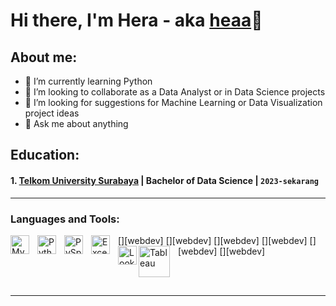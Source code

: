 # Hi there, I'm Hera  - aka [heaa](https://www.instagram.com/hrankhh118_)👋
## About me:

- 🌱 I’m currently learning Python
- 👯 I’m looking to collaborate as a Data Analyst or in Data Science projects
- 🤔 I’m looking for suggestions for Machine Learning or Data Visualization project ideas
- 💬 Ask me about anything

## Education:

#### 1. [Telkom University Surabaya](https://surabaya.telkomuniversity.ac.id/) | Bachelor of Data Science | `2023-sekarang`


---

### Languages and Tools:

[<img align="left" alt="MySQL" width="30px" src="https://cdn.jsdelivr.net/gh/devicons/devicon/icons/mysql/mysql-original.svg" style="padding-right:10px;" />][webdev]
[<img align="left" alt="Python" width="30px" src="https://upload.wikimedia.org/wikipedia/commons/thumb/c/c3/Python-logo-notext.svg/110px-Python-logo-notext.svg.png?20100317150552" style="padding-right:10px;" />][webdev]
[<img align="left" alt="PySpark" width="30px" src="https://spark.apache.org/docs/latest/api/python/_static/spark-logo-reverse.png" style="padding-right:10px;" />][webdev]
[<img align="left" alt="Excel" width="30px" src="https://is2-ssl.mzstatic.com/image/thumb/Purple126/v4/a8/fd/5a/a8fd5a84-c6f1-355f-3b9f-6e86598efaa3/XCEL.png/1200x630bb.png" style="padding-right:10px;" />][webdev]
[<img align="left" alt="Looker Studio" width="30px" src="https://www.gstatic.com/analytics-lego/svg/ic_looker_studio.svg" style="padding-right:0px;" />][webdev]
[<img align="left" alt="Tableau" width="50px" src="https://logos-world.net/wp-content/uploads/2021/10/Tableau-Symbol.png" style="padding-right:10px;" />][webdev]

<br />
<br />

---



